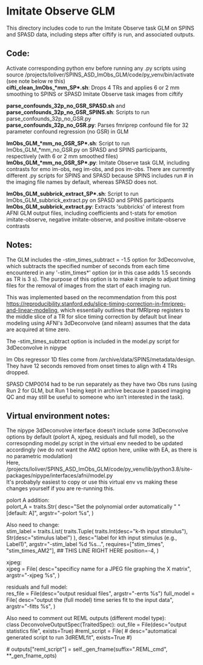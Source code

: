 # Imitate Observe GLM   

This directory includes code to run the Imitate Observe task GLM on SPINS and SPASD data, including steps after ciftify is run, and associated outputs.  

## Code:  
Activate corresponding python env before running any .py scripts using source /projects/loliver/SPINS_ASD_ImObs_GLM/code/py_venv/bin/activate (see note below re this)  
**cifti_clean_ImObs_\*mm_SP\*.sh**: Drops 4 TRs and applies 6 or 2 mm smoothing to SPINS or SPASD Imitate Observe task images from ciftify   

**parse_confounds_32p_no_GSR_SPASD.sh** and **parse_confounds_32p_no_GSR_SPINS.sh**: Scripts to run parse_confounds_32p_no_GSR.py  
**parse_confounds_32p_no_GSR.py**: Parses fmriprep confound file for 32 parameter confound regression (no GSR) in GLM  

**ImObs_GLM_\*mm_no_GSR_SP\*.sh**: Script to run ImObs_GLM_*mm_no_GSR.py on SPASD and SPINS participants, respectively (with 6 or 2 mm smoothed files)  
**ImObs_GLM_\*mm_no_GSR_SP\*.py**: Imitate Observe task GLM, including contrasts for emo im-obs, neg im-obs, and pos im-obs. There are currently different .py scripts for SPINS and SPASD because SPINS includes run # in the imaging file names by default, whereas SPASD does not.  

__ImObs_GLM_subbrick_extract_SP*.sh__: Script to run ImObs_GLM_subbrick_extract.py on SPASD and SPINS participants  
**ImObs_GLM_subbrick_extract.py**: Extracts 'subbricks' of interest from AFNI GLM output files, including coefficients and t-stats for emotion imitate-observe, negative imitate-observe, and positive imitate-observe contrasts  

## Notes:  
The GLM includes the -stim_times_subtract = -1.5 option for 3dDeconvolve, which subtracts the specified number of seconds from each time encountered in any '-stim_times*' option (or in this case adds 1.5 seconds as TR is 3 s).  The purpose of this option is to make it simple to adjust timing files for the removal of images from the start of each imaging run.  

This was implemented based on the recommendation from this post https://reproducibility.stanford.edu/slice-timing-correction-in-fmriprep-and-linear-modeling, which essentially outlines that fMRIprep registers to the middle slice of a TR for slice timing correction by default but linear modeling using AFNI's 3dDeconvolve (and nilearn) assumes that the data are acquired at time zero.  

The -stim_times_subtract option is included in the model.py script for 3dDeconvolve in nipype  


Im Obs regressor 1D files come from /archive/data/SPINS/metadata/design. They have 12 seconds removed from onset times to align with 4 TRs dropped.  

SPASD CMP0014 had to be run separately as they have two Obs runs (using Run 2 for GLM, but Run 1 being kept in archive because it passed imaging QC and may still be useful to someone who isn’t interested in the task).  


## Virtual environment notes:
The nipype 3dDeconvolve interface doesn’t include some 3dDeconvolve options by default (polort A, xjpeg, residuals and full model), so the corresopnding model.py script in the virtual env needed to be updated accordingly (we do not want the AM2 option here, unlike with EA, as there is no parametric modulation)  
Here, /projects/loliver/SPINS_ASD_ImObs_GLM/code/py_venv/lib/python3.8/site-packages/nipype/interfaces/afni/model.py  
It's probabyly easiest to copy or use this virtual env vs making these changes yourself if you are re-running this.  

polort A addition:  
polort_A = traits.Str(
        desc="Set the polynomial order automatically " "[default: A]",
        argstr="-polort %s",
    )  

Also need to change:  
stim_label = traits.List(
        traits.Tuple(
            traits.Int(desc="k-th input stimulus"), Str(desc="stimulus label")
        ),
        desc="label for kth input stimulus (e.g., Label1)",
        argstr="-stim_label %d %s...",
        requires=["stim_times", "stim_times_AM2"], ## THIS LINE RIGHT HERE
        position=-4,
    )  

xjpeg:  
xjpeg = File(
        desc="specificy name for a JPEG file graphing the X matrix",
        argstr="-xjpeg %s",
    )  

residuals and full model:  
res_file = File(desc="output residual files", argstr="-errts %s")
    full_model = File(
        desc="output the (full model) time series fit to the input data",
        argstr="-fitts %s",
    )  

Also need to comment out REML outputs (different model type):  
class DeconvolveOutputSpec(TraitedSpec):
    out_file = File(desc="output statistics file", exists=True)
    \#reml_script = File(
    \#    desc="automatical generated script to run 3dREMLfit", exists=True
    \#)

 \# outputs["reml_script"] = self._gen_fname(suffix=".REML_cmd", **_gen_fname_opts)  


